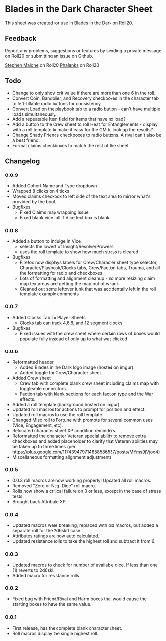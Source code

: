 # Blades in the Dark Character Sheet

This sheet was created for use in Blades in the Dark on Roll20.

## Feedback

Report any problems, suggestions or features by sending a private message on Roll20 or submitting an issue on Github.

[Stephen Malone](https://app.roll20.net/users/552705/) on Roll20
[Phalanks](https://app.roll20.net/users/843545/) on Roll20

## Todo
* Change to only show crit value if there are more than one 6 in the roll.
* Convert Coin, Bandolier, and Recovery checkboxes in the character tab to left-fillable radio buttons for consistency.
* Convert Load on the playbook tab to a radio button - can't have multiple loads simultaneously.
* Add a repeatable Item field for items that have no load?
* Add a button to the Crew sheet to roll Heat for Entanglements - display with a roll template to make it easy for the GM to look up the results?
* Change Shady Friends checkboxes to radio buttons. A rival can't also be a best friend.
* Format claims checkboxes to match the rest of the sheet

## Changelog

### 0.0.9
* Added Cohort Name and Type dropdown
* Wrapped 8 clicks on 4 ticks
* Moved claims checkbox to left side of the text area to mirror what's provided by the book
* Bugfixes
    - Fixed Claims map wrapping issue
    - Fixed blank vice roll if Vice text box is blank

### 0.0.8
* Added a button to Indulge in Vice 
    - selects the lowest of Insight/Resolve/Prowess
    - uses the roll template to show how much stress is cleared
* Bugfixes
    - Firefox now displays labels for Crew/Character sheet type selector, Character/Playbook/Clocks tabs, Crew/Faction tabs, Trauma, and all the formatting for radio and checkboxes
    - Lots of formatting and alignment cleanup - no more resizing claim map textareas and getting the map out of whack
    - Cleaned out some leftover junk that was accidentally left in the roll template example comments

### 0.0.7
* Added Clocks Tab To Player Sheets
   - Clocks tab can track 4,6,8, and 12 segment clocks
* Bugfixes
   - Fixed issues with the crew sheet where certain rows of boxes would populate fully instead of only up to what was clicked

### 0.0.6
* Reformatted header
    * Added Blades in the Dark logo image (hosted on imgur).
    * Added toggle for Crew/Character sheet
* Added Crew sheet
    - Crew tab with complete blank crew sheet including claims map with toggleable connectors.
    - Faction tab with blank sections for each faction type and the War effects.
* Added a roll template (background hosted on imgur).
* Updated roll macros for actions to prompt for position and effect.
* Updated roll macros to use the roll template.
* Changed Misc roll to Fortune with prompts for several common uses (Vice, Engagement, etc).
* Relocated character sheet XP condition reminders.
* Reformatted the character Veteran special ability to remove extra checkboxes and added placeholder to clarify that Veteran abilities may be taken up to three times (per https://plus.google.com/117439479714858586537/posts/MYms9jVjoo4)
* Miscellaneous formatting alignment adjustments

### 0.0.5
* 0.0.3 roll macros are now working properly! Updated all roll macros.
* Removed "Zero or Neg. Dice" roll macro.
* Rolls now show a critical failure on 3 or less, except in the case of stress tests.
* Brought back Attribute XP.

### 0.0.4
* Updated macros were breaking, replaced with old macros, but added a separate roll for the 2d6skl1 case.
* Attributes ratings are now auto calculated.
* Updated resistance rolls to take the highest roll and subtract it from 6.

### 0.0.3
* Updated macros to check for number of available dice. If less than one (1) reverts to 2d6skl.
* Added macro for resistance rolls.

### 0.0.2
* Fixed bug with Friend/Rival and Harm boxes that would cause the starting boxes to have the same value.

### 0.0.1

* First release, has the complete blank character sheet.
* Roll macros display the single highest roll.
